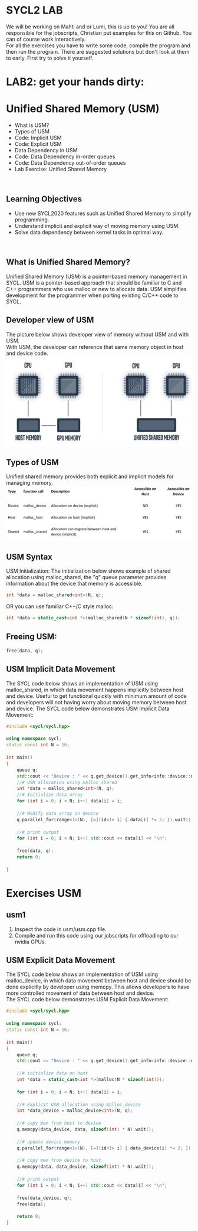 # SYCL2 LAB 
We will be working on Mahti and or Lumi, this is up to you!
You are all responsible for the jobscripts, Christian put examples for this on Github.
You can of course work interactively.
<br>
For all the exercises you have to write some code, compile the program and then run the program.
There are suggested solutions but don't look at them to early.
First try to solve it yourself.
<br>
# LAB2: get your hands dirty:

# Unified Shared Memory (USM)
- What is USM?
- Types of USM
- Code: Implicit USM
- Code: Explicit USM
- Data Dependency in USM
- Code: Data Dependency in-order queues
- Code: Data Dependency out-of-order queues
- Lab Exercise: Unified Shared Memory
<br>

## Learning Objectives
- Use new SYCL2020 features such as Unified Shared Memory to simplify programming.
- Understand implicit and explicit way of moving memory using USM.
- Solve data dependency between kernel tasks in optimal way.
<br>

## What is Unified Shared Memory?
Unified Shared Memory (USM) is a pointer-based memory management in SYCL. USM is a pointer-based approach that
should be familiar to C and C++ programmers who use malloc or new to allocate data. USM simplifies development for
the programmer when porting existing C/C++ code to SYCL.
<br>

## Developer view of USM
The picture below shows developer view of memory without USM and with USM.
<br>
With USM, the developer can reference that same memory object in host and device code.
![](pics/usm.png)

## Types of USM
Unified shared memory provides both explicit and implicit models for managing memory.
![](pics/usm_2.png)

## USM Syntax
USM Initialization: The initialization below shows example of shared allocation using malloc_shared, the "q" queue
parameter provides information about the device that memory is accessible.
<br>
```c++
int *data = malloc_shared<int>(N, q);
```

OR you can use familiar C++/C style malloc:

```c++
int *data = static_cast<int *>(malloc_shared(N * sizeof(int), q));
```

## Freeing USM:
```c++
free(data, q);
```

## USM Implicit Data Movement
The SYCL code below shows an implementation of USM using malloc_shared, in which data movement happens implicitly
between host and device. Useful to get functional quickly with minimum amount of code and developers will not
having worry about moving memory between host and device.
The SYCL code below demonstrates USM Implicit Data Movement:

```c++
#include <sycl/sycl.hpp>

using namespace sycl;
static const int N = 16;

int main()
{
    queue q;
    std::cout << "Device : " << q.get_device().get_info<info::device::name>() << "\n";
    //# USM allocation using malloc_shared
    int *data = malloc_shared<int>(N, q);
    //# Initialize data array
    for (int i = 0; i < N; i++) data[i] = i;
        
    //# Modify data array on device
    q.parallel_for(range<1>(N), [=](id<1> i) { data[i] *= 2; }).wait();

    //# print output
    for (int i = 0; i < N; i++) std::cout << data[i] << "\n";
        
    free(data, q);
    return 0;
        
}
```

# Exercises USM
## usm1
1. Inspect the code in usm/usm.cpp file.
2. Compile and run this code using our jobscripts for offloading to our nvidia GPUs.

## USM Explicit Data Movement
The SYCL code below shows an implementation of USM using malloc_device, in which data movement between host and
device should be done explicitly by developer using memcpy. This allows developers to have more controlled
movement of data between host and device.
<br>
The SYCL code below demonstrates USM Explicit Data Movement:

```c++
#include <sycl/sycl.hpp>

using namespace sycl;
static const int N = 16;

int main()
{
    queue q;
    std::cout << "Device : " << q.get_device().get_info<info::device::name>() << "\n";

    //# initialize data on host
    int *data = static_cast<int *>(malloc(N * sizeof(int)));
    
    for (int i = 0; i < N; i++) data[i] = i;

    //# Explicit USM allocation using malloc_device
    int *data_device = malloc_device<int>(N, q);

    //# copy mem from host to device
    q.memcpy(data_device, data, sizeof(int) * N).wait();
    
    //# update device memory
    q.parallel_for(range<1>(N), [=](id<1> i) { data_device[i] *= 2; }).wait();
    
    //# copy mem from device to host
    q.memcpy(data, data_device, sizeof(int) * N).wait();
    
    //# print output
    for (int i = 0; i < N; i++) std::cout << data[i] << "\n";
    
    free(data_device, q);
    free(data);

    return 0;
}
```


